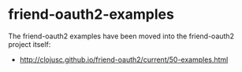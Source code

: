 # friend-oauth2-examples

The friend-oauth2 examples have been moved into the friend-oauth2 project itself:
 * http://clojusc.github.io/friend-oauth2/current/50-examples.html


